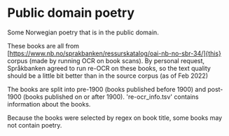 # Public domain poetry
Some Norwegian poetry that is in the public domain.

These books are all from [https://www.nb.no/sprakbanken/ressurskatalog/oai-nb-no-sbr-34/]{this} corpus (made by running OCR on book scans). 
By personal request, Språkbanken agreed to run re-OCR on these books, so the text quality should be a little bit better than in the source corpus (as of Feb 2022)

The books are split into pre-1900 (books published before 1900) and post-1900 (books published on or after 1900). 're-ocr_info.tsv' contains information about the books. 

Because the books were selected by regex on book title, some books may not contain poetry.
